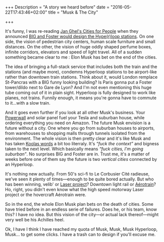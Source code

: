 +++
Description = "A story we heard before"
date = "2016-05-22T17:43:46+02:00"
title = "Musk & The City"

+++

It's funny, I was re-reading [Jan Ghel's Cities for People](http://assemblepapers.com.au/2013/06/13/cities-for-people-jan-gehl/) when they announced [BIG and Foster would design the Hype(r)loop stations](http://www.dezeen.com/2016/05/13/hyperloop-bjarke-ingels-transform-cities-high-speed-transport-technology-test/). On one side, the vision of pedestrian city centers, human scale furniture and small distances. On the other, the vision of huge oddly shaped perfume boxes, infinite corridors, elevators and speed of light travel. All of a sudden something became clear to me : Elon Musk has bet on the end of the cities.

The idea of bringing a full-stack service that includes both the train and the stations (and maybe more), condemns Hyperloop stations to be airport-like rather than downtown train stations. Think about it, would London remplace St-Pancras with a BIG funny looking building? Is Paris gonna put a Foster tower/dildo next to Gare de Lyon? And I'm not even mentioning this huge tube coming out of it in plain sight. Hyperloop is fully designed to work like planes, not trains. Funnily enough, it means you're gonna have to commute to it…with a slow train.

And it goes even further if you look at all other Musk's business. Your [Powerwall](https://www.teslamotors.com/powerwall) and solar panel fuel your Tesla and suburban house, while ordering everything you need on Amazon. The future Musk envision is a future without a city. One where you go from suburban houses to airports, from warehouses to shopping malls through tunnels isolated from the environment. The whole vision is then pretty clear and it's like Musk and has taken [Koolas words](https://fr.scribd.com/doc/123183240/Bigness-or-problem-of-the-large-by-Rem-Koolhaas) a bit too literraly. It's *“fuck the context”* and bigness taken to the next level. Which basically means *“fuck cities, I'm going suburban”*. No surprises BIG and Foster are in. Trust me, it's a matter of weeks before one of them say the future is two *vertical cities* connected by an Hyperloop.

It's nothing new actually. From 50's sci-fi to Le Corbusier Cité radieuse, we've seen it plenty of times—enough to be quite bored actually. But who has been winning, velib' or [Laser project](https://fr.wikipedia.org/wiki/Plan_autoroutier_pour_Paris)? Downtown light rail or [Aérotrain](https://en.wikipedia.org/wiki/A%C3%A9rotrain)? Ho, right, you didn't even know what the high speed motorway Laser project or the hovercraft Aérotrain were.

So in the end, the whole Elon Musk plan bets on the death of cities. Some have tried before in an endless serie of failures. Does he, or his team, know this? I have no idea. But this vision of the city—or actual lack thereof—might very well be his Achilles heel. 

Ok, I have I think I have reached my quota of Musk, Musk, Musk Hyperloop, Musk… to get some clicks. I have a trash can to design if you'll excuse me.

